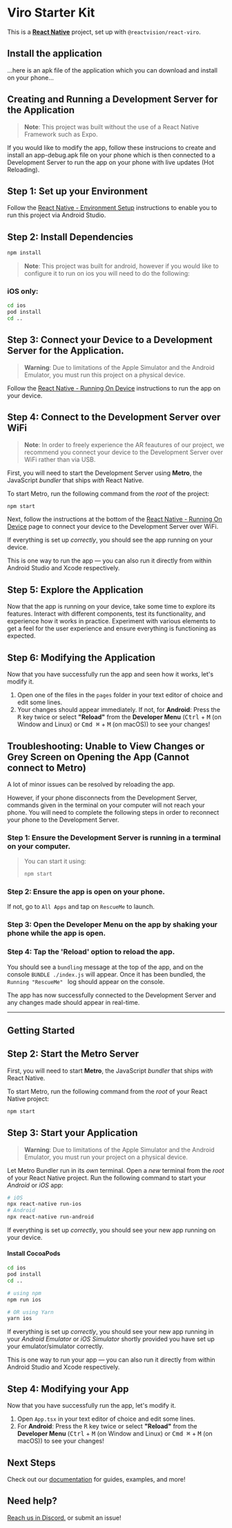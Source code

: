 # Viro Starter Kit

This is a [**React Native**](https://reactnative.dev) project, set up with `@reactvision/react-viro`.

## Install the application

...here is an apk file of the application which you can download and install on your phone...

## Creating and Running a Development Server for the Application

> **Note**: This project was built without the use of a React Native Framework such as Expo.

If you would like to modify the app, follow these instrucions to create and install an app-debug.apk file on your phone which is then connected to a Development Server to run the app on your phone with live updates (Hot Reloading).
 
## Step 1: Set up your Environment

Follow the [React Native - Environment Setup](https://reactnative.dev/docs/set-up-your-environment) instructions to enable you to run this project via Android Studio. 

## Step 2: Install Dependencies

```bash
npm install
```

> **Note**: This project was built for android, however if you would like to configure it to run on ios you will need to do the following:

### iOS only:

```bash
cd ios
pod install
cd ..
```
## Step 3: Connect your Device to a Development Server for the Application.

> **Warning**: Due to limitations of the Apple Simulator and the Android Emulator, you must run this project on a physical device.

Follow the [React Native - Running On Device](https://reactnative.dev/docs/running-on-device) instructions to run the app on your device.

## Step 4: Connect to the Development Server over WiFi

> **Note**: In order to freely experience the AR feautures of our project, we recommend you connect your device to the Development Server over WiFi rather than via USB.

First, you will need to start the Development Server using **Metro**, the JavaScript _bundler_ that ships _with_ React Native.

To start Metro, run the following command from the _root_ of the project:

```bash
npm start
```
Next, follow the instructions at the bottom of the [React Native - Running On Device](https://reactnative.dev/docs/running-on-device) page to connect your device to the Development Server over WiFi.

If everything is set up _correctly_, you should see the app running on your device.

This is one way to run the app — you can also run it directly from within Android Studio and Xcode respectively.

## Step 5: Explore the Application

Now that the app is running on your device, take some time to explore its features. Interact with different components, test its functionality, and experience how it works in practice. Experiment with various elements to get a feel for the user experience and ensure everything is functioning as expected.

## Step 6: Modifying the Application

Now that you have successfully run the app and seen how it works, let's modify it.

1. Open one of the files in the `pages` folder in your text editor of choice and edit some lines.
2. Your changes should appear immediately. If not, for **Android**: Press the <kbd>R</kbd> key twice or select **"Reload"** from the **Developer Menu** (<kbd>Ctrl</kbd> + <kbd>M</kbd> (on Window and Linux) or <kbd>Cmd ⌘</kbd> + <kbd>M</kbd> (on macOS)) to see your changes!

## Troubleshooting: Unable to View Changes or Grey Screen on Opening the App (Cannot connect to Metro)

A lot of minor issues can be resolved by reloading the app.  

However, if your phone disconnects from the Development Server, commands given in the terminal on your computer will not reach your phone. You will need to complete the following steps in order to reconnect your phone to the Development Server.

### Step 1: Ensure the Development Server is running in a terminal on your computer.
>You can start it using:  
>   ```bash
>  npm start
>  ```
### Step 2: Ensure the app is open on your phone. 
If not, go to `All Apps` and tap on `RescueMe` to launch.
### Step 3: Open the Developer Menu on the app by shaking your phone while the app is open.
### Step 4: Tap the 'Reload' option to reload the app.

You should see a `bundling` message at the top of the app, and on the console ```BUNDLE ./index.js``` will appear. Once it has been bundled, the ```Running "RescueMe" ``` log should appear on the console.  

The app has now successfully connected to the Development Server and any changes made should appear in real-time. 

-------

## Getting Started

## Step 2: Start the Metro Server

First, you will need to start **Metro**, the JavaScript _bundler_ that ships _with_ React Native.

To start Metro, run the following command from the _root_ of your React Native project:

```bash
npm start
```

## Step 3: Start your Application

> **Warning**: Due to limitations of the Apple Simulator and the Android Emulator, you must run your project on a physical device.

Let Metro Bundler run in its _own_ terminal. Open a _new_ terminal from the _root_ of your React Native project. Run the following command to start your _Android_ or _iOS_ app:

```bash
# iOS
npx react-native run-ios
# Android
npx react-native run-android
```

If everything is set up _correctly_, you should see your new app running on your device.

#### Install CocoaPods

```bash
cd ios
pod install
cd ..
```

```bash
# using npm
npm run ios

# OR using Yarn
yarn ios
```

If everything is set up _correctly_, you should see your new app running in your _Android Emulator_ or _iOS Simulator_ shortly provided you have set up your emulator/simulator correctly.

This is one way to run your app — you can also run it directly from within Android Studio and Xcode respectively.

## Step 4: Modifying your App

Now that you have successfully run the app, let's modify it.

1. Open `App.tsx` in your text editor of choice and edit some lines.
2. For **Android**: Press the <kbd>R</kbd> key twice or select **"Reload"** from the **Developer Menu** (<kbd>Ctrl</kbd> + <kbd>M</kbd> (on Window and Linux) or <kbd>Cmd ⌘</kbd> + <kbd>M</kbd> (on macOS)) to see your changes!

## Next Steps

Check out our [documentation](https://viro-community.readme.io/) for guides, examples, and more!

## Need help?

[Reach us in Discord.](https://discord.gg/YfxDBGTxvG) or submit an issue!
